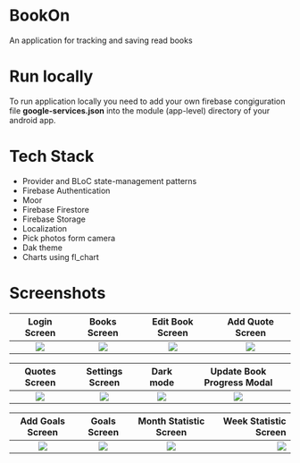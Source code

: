 # BookOn

An application for tracking and saving read books

# Run locally
To run application locally you need to add your own firebase congiguration file **google-services.json** into the module (app-level) directory of your android app.

# Tech Stack
* Provider  and BLoC state-management patterns
* Firebase Authentication
* Moor
* Firebase Firestore
* Firebase Storage
* Localization
* Pick photos form camera
* Dak theme
* Charts using fl_chart

# Screenshots

 Login Screen                 | Books Screen                 | Edit Book Screen             | Add Quote Screen             
:----------------------------:|:----------------------------:|:----------------------------:|:-----------------------------:
![](../master/screens/1.png)  |![](../master/screens/3.png)  | ![](../master/screens/4.png) | ![](../master/screens/5.png)|

 Quotes Screen                | Settings Screen              | Dark mode                    | Update Book Progress Modal            
:----------------------------:|:----------------------------:|:----------------------------:|:-----------------------------:
![](../master/screens/6.png)  |![](../master/screens/7.png)  | ![](../master/screens/8.png) | ![](../master/screens/10.png)|

 Add Goals Screen   | Goals Screen  | Month Statistic Screen       | Week Statistic Screen                  
:----------------------------:|:----------------------------:|:----------------------------:|--------------------------:
![](../master/screens/2.png)  | ![](../master/screens/9.png) | ![](../master/screens/11.png)  | ![](../master/screens/12.png) |

